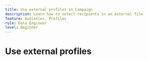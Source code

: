 ```yaml
---
title: Use external profiles in Campaign
description: Learn how to select recipients in an external file
feature: Audiences, Profiles
role: Data Engineer
level: Beginner
---
```

# Use external profiles